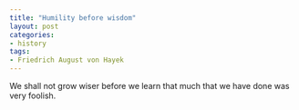 ```yaml
---
title: "Humility before wisdom"
layout: post
categories:
- history
tags:
- Friedrich August von Hayek
---
```


We shall not grow wiser before we learn that much that we have done was very foolish.